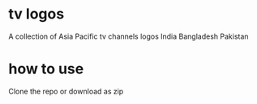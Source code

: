 # tv logos
A collection of Asia Pacific tv channels logos India Bangladesh Pakistan 

# how to use
Clone the repo or download as zip
